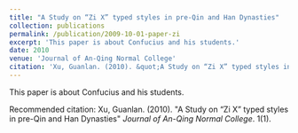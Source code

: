 ```yaml
---
title: "A Study on “Zi X” typed styles in pre-Qin and Han Dynasties"
collection: publications
permalink: /publication/2009-10-01-paper-zi
excerpt: 'This paper is about Confucius and his students.'
date: 2010
venue: 'Journal of An-Qing Normal College'
citation: 'Xu, Guanlan. (2010). &quot;A Study on “Zi X” typed styles in pre-Qin and Han Dynasties.&quot; <i>Journal of An-Qing Normal College</i>. 1(1).'
---
```



This paper is about Confucius and his students.

Recommended citation: Xu, Guanlan. (2010). "A Study on “Zi X” typed styles in pre-Qin and Han Dynasties" <i>Journal of An-Qing Normal College</i>. 1(1).